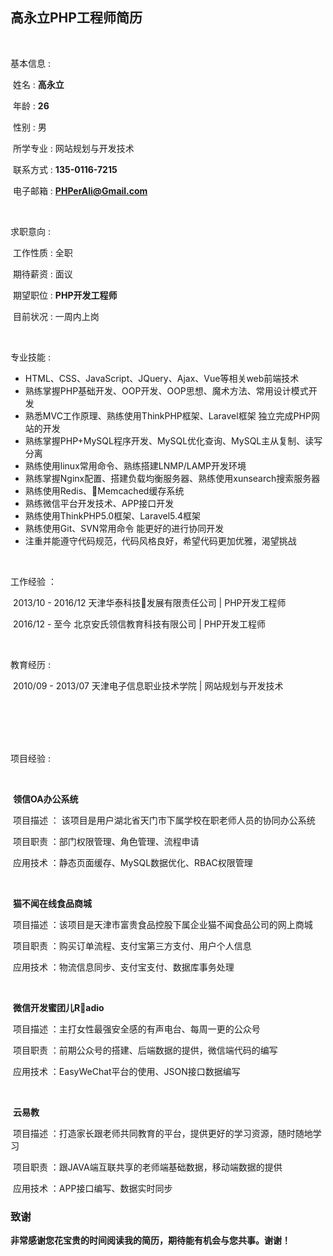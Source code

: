## 高永立PHP工程师简历

<br>

基本信息 :

​	姓名 : **高永立**									

​        年龄 : **26**										

​	性别 : 男	

​	所学专业 : 网站规划与开发技术	

​	联系方式 : **135-0116-7215**	

​	电子邮箱 : **PHPerAli@Gmail.com**			

<br>

求职意向 :

​	工作性质 : 全职								

​	期待薪资 : 面议								

​	期望职位 : **PHP开发工程师**

​	目前状况 : 一周内上岗

<br>

专业技能 :

- HTML、CSS、JavaScript、JQuery、Ajax、Vue等相关web前端技术
- 熟练掌握PHP基础开发、OOP开发、OOP思想、魔术方法、常用设计模式开发
- 熟悉MVC工作原理、熟练使用ThinkPHP框架、Laravel框架 独立完成PHP网站的开发
- 熟练掌握PHP+MySQL程序开发、MySQL优化查询、MySQL主从复制、读写分离
- 熟练使用linux常用命令、熟练搭建LNMP/LAMP开发环境
- 熟练掌握Nginx配置、搭建负载均衡服务器、熟练使用xunsearch搜索服务器
- 熟练使用Redis、Memcached缓存系统
- 熟练微信平台开发技术、APP接口开发
- 熟练使用ThinkPHP5.0框架、Laravel5.4框架
- 熟练使用Git、SVN常用命令 能更好的进行协同开发
- 注重并能遵守代码规范，代码风格良好，希望代码更加优雅，渴望挑战

<br>

工作经验 ：

​	2013/10 - 2016/12		天津华泰科技发展有限责任公司		|	 PHP开发工程师

​	2016/12 - 至今			北京安氏领信教育科技有限公司 		| 	PHP开发工程师

<br>

教育经历 : 

​	2010/09 - 2013/07		天津电子信息职业技术学院			|	网站规划与开发技术

<br>

<br>

<br>

<br>

项目经验 :

<br>

​	**领信OA办公系统**

​		项目描述 ： 该项目是用户湖北省天门市下属学校在职老师人员的协同办公系统

​		项目职责 ：部门权限管理、角色管理、流程申请

​		应用技术 ：静态页面缓存、MySQL数据优化、RBAC权限管理

<br>

​	**猫不闻在线食品商城**

​		项目描述 ：该项目是天津市富贵食品控股下属企业猫不闻食品公司的网上商城

​		项目职责 ：购买订单流程、支付宝第三方支付、用户个人信息

​		应用技术 ：物流信息同步、支付宝支付、数据库事务处理

<br>

​	**微信开发蜜团儿Radio**

​		项目描述 ：主打女性最强安全感的有声电台、每周一更的公众号

​		项目职责 ：前期公众号的搭建、后端数据的提供，微信端代码的编写

​		应用技术 ：EasyWeChat平台的使用、JSON接口数据编写

<br>

​	**云易教**

​		项目描述 ：打造家长跟老师共同教育的平台，提供更好的学习资源，随时随地学习

​		项目职责 ：跟JAVA端互联共享的老师端基础数据，移动端数据的提供

​		应用技术 ：APP接口编写、数据实时同步



### 致谢

​	**非常感谢您花宝贵的时间阅读我的简历，期待能有机会与您共事。谢谢！**
